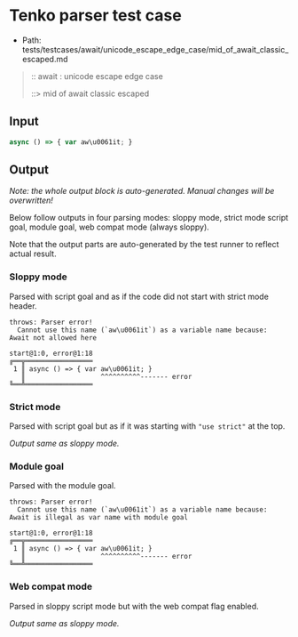 # Tenko parser test case

- Path: tests/testcases/await/unicode_escape_edge_case/mid_of_await_classic_escaped.md

> :: await : unicode escape edge case
>
> ::> mid of await classic escaped

## Input

`````js
async () => { var aw\u0061it; }
`````

## Output

_Note: the whole output block is auto-generated. Manual changes will be overwritten!_

Below follow outputs in four parsing modes: sloppy mode, strict mode script goal, module goal, web compat mode (always sloppy).

Note that the output parts are auto-generated by the test runner to reflect actual result.

### Sloppy mode

Parsed with script goal and as if the code did not start with strict mode header.

`````
throws: Parser error!
  Cannot use this name (`aw\u0061it`) as a variable name because: Await not allowed here

start@1:0, error@1:18
╔══╦═════════════════
 1 ║ async () => { var aw\u0061it; }
   ║                   ^^^^^^^^^^------- error
╚══╩═════════════════

`````

### Strict mode

Parsed with script goal but as if it was starting with `"use strict"` at the top.

_Output same as sloppy mode._

### Module goal

Parsed with the module goal.

`````
throws: Parser error!
  Cannot use this name (`aw\u0061it`) as a variable name because: Await is illegal as var name with module goal

start@1:0, error@1:18
╔══╦═════════════════
 1 ║ async () => { var aw\u0061it; }
   ║                   ^^^^^^^^^^------- error
╚══╩═════════════════

`````


### Web compat mode

Parsed in sloppy script mode but with the web compat flag enabled.

_Output same as sloppy mode._
